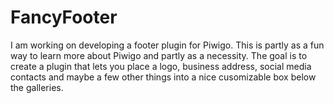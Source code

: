 # FancyFooter
I am working on developing a footer plugin for Piwigo. This is partly as a fun way to learn more about Piwigo and partly as a necessity. The goal is to create a plugin that lets you place a logo, business address, social media contacts and maybe a few other things into a nice cusomizable box below the galleries.
